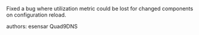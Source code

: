 Fixed a bug where utilization metric could be lost for changed components on configuration reload.

authors: esensar Quad9DNS
